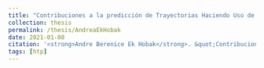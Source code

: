 ```yaml
---
title: "Contribuciones a la predicción de Trayectorias Haciendo Uso de Apariencia y Flujo Óptico"
collection: thesis
permalink: /thesis/AndreaEkHobak
date: 2021-01-08
citation: '<strong>Andre Berenice Ek Hobak</strong>. &quot;Contribuciones a la predicción de Trayectorias Haciendo Uso de Apariencia y Flujo Óptico&quot;. MSc. Thesis, CIMAT A.C., 2021.'
tags: [htp]
---
```

